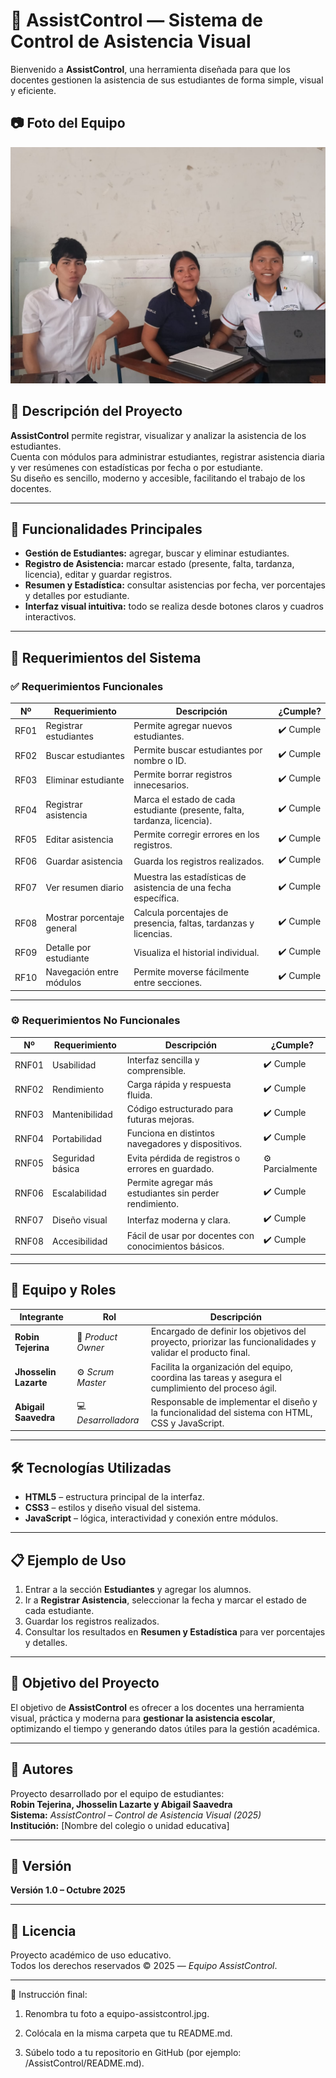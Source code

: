  # 🧾 AssistControl — Sistema de Control de Asistencia Visual

Bienvenido a **AssistControl**, una herramienta diseñada para que los docentes gestionen la asistencia de sus estudiantes de forma simple, visual y eficiente.

## 📷 Foto del Equipo

![Equipo AssistControl](./image.png)


## 🧾 Descripción del Proyecto

**AssistControl** permite registrar, visualizar y analizar la asistencia de los estudiantes.  
Cuenta con módulos para administrar estudiantes, registrar asistencia diaria y ver resúmenes con estadísticas por fecha o por estudiante.  
Su diseño es sencillo, moderno y accesible, facilitando el trabajo de los docentes.

---

## 🚀 Funcionalidades Principales

- **Gestión de Estudiantes:** agregar, buscar y eliminar estudiantes.
- **Registro de Asistencia:** marcar estado (presente, falta, tardanza, licencia), editar y guardar registros.
- **Resumen y Estadística:** consultar asistencias por fecha, ver porcentajes y detalles por estudiante.
- **Interfaz visual intuitiva:** todo se realiza desde botones claros y cuadros interactivos.

---

## 🧩 Requerimientos del Sistema

### ✅ Requerimientos Funcionales

| Nº | Requerimiento | Descripción | ¿Cumple? |
|----|----------------|-------------|-----------|
| RF01 | Registrar estudiantes | Permite agregar nuevos estudiantes. | ✔️ Cumple |
| RF02 | Buscar estudiantes | Permite buscar estudiantes por nombre o ID. | ✔️ Cumple |
| RF03 | Eliminar estudiante | Permite borrar registros innecesarios. | ✔️ Cumple |
| RF04 | Registrar asistencia | Marca el estado de cada estudiante (presente, falta, tardanza, licencia). | ✔️ Cumple |
| RF05 | Editar asistencia | Permite corregir errores en los registros. | ✔️ Cumple |
| RF06 | Guardar asistencia | Guarda los registros realizados. | ✔️ Cumple |
| RF07 | Ver resumen diario | Muestra las estadísticas de asistencia de una fecha específica. | ✔️ Cumple |
| RF08 | Mostrar porcentaje general | Calcula porcentajes de presencia, faltas, tardanzas y licencias. | ✔️ Cumple |
| RF09 | Detalle por estudiante | Visualiza el historial individual. | ✔️ Cumple |
| RF10 | Navegación entre módulos | Permite moverse fácilmente entre secciones. | ✔️ Cumple |

---

### ⚙️ Requerimientos No Funcionales

| Nº | Requerimiento | Descripción | ¿Cumple? |
|----|----------------|-------------|-----------|
| RNF01 | Usabilidad | Interfaz sencilla y comprensible. | ✔️ Cumple |
| RNF02 | Rendimiento | Carga rápida y respuesta fluida. | ✔️ Cumple |
| RNF03 | Mantenibilidad | Código estructurado para futuras mejoras. | ✔️ Cumple |
| RNF04 | Portabilidad | Funciona en distintos navegadores y dispositivos. | ✔️ Cumple |
| RNF05 | Seguridad básica | Evita pérdida de registros o errores en guardado. | ⚙️ Parcialmente |
| RNF06 | Escalabilidad | Permite agregar más estudiantes sin perder rendimiento. | ✔️ Cumple |
| RNF07 | Diseño visual | Interfaz moderna y clara. | ✔️ Cumple |
| RNF08 | Accesibilidad | Fácil de usar por docentes con conocimientos básicos. | ✔️ Cumple |

---

## 👥 Equipo y Roles

| Integrante | Rol | Descripción |
|-------------|------|-------------|
| **Robin Tejerina** | 🧠 *Product Owner* | Encargado de definir los objetivos del proyecto, priorizar las funcionalidades y validar el producto final. |
| **Jhosselin Lazarte** | ⚙️ *Scrum Master* | Facilita la organización del equipo, coordina las tareas y asegura el cumplimiento del proceso ágil. |
| **Abigail Saavedra** | 💻 *Desarrolladora* | Responsable de implementar el diseño y la funcionalidad del sistema con HTML, CSS y JavaScript. |

---

## 🛠️ Tecnologías Utilizadas

- **HTML5** – estructura principal de la interfaz.  
- **CSS3** – estilos y diseño visual del sistema.  
- **JavaScript** – lógica, interactividad y conexión entre módulos.

---

## 📋 Ejemplo de Uso

1. Entrar a la sección **Estudiantes** y agregar los alumnos.  
2. Ir a **Registrar Asistencia**, seleccionar la fecha y marcar el estado de cada estudiante.  
3. Guardar los registros realizados.  
4. Consultar los resultados en **Resumen y Estadística** para ver porcentajes y detalles.  

---

## 🎯 Objetivo del Proyecto

El objetivo de **AssistControl** es ofrecer a los docentes una herramienta visual, práctica y moderna para **gestionar la asistencia escolar**, optimizando el tiempo y generando datos útiles para la gestión académica.

---

## 👤 Autores

Proyecto desarrollado por el equipo de estudiantes:  
**Robin Tejerina, Jhosselin Lazarte y Abigail Saavedra**  
**Sistema:** *AssistControl – Control de Asistencia Visual (2025)*  
**Institución:** [Nombre del colegio o unidad educativa]  

---

## 📌 Versión

**Versión 1.0 – Octubre 2025**

---

## 📜 Licencia

Proyecto académico de uso educativo.  
Todos los derechos reservados © 2025 — *Equipo AssistControl*.


---

📌 Instrucción final:

1. Renombra tu foto a equipo-assistcontrol.jpg.


2. Colócala en la misma carpeta que tu README.md.


3. Súbelo todo a tu repositorio en GitHub (por ejemplo: /AssistControl/README.md).